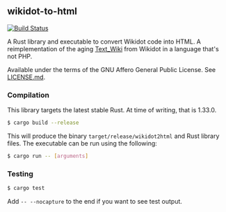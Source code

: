 ## wikidot-to-html
[![Build Status](https://travis-ci.org/Nu-SCPTheme/wikidot-to-html.svg?branch=master)](https://travis-ci.org/Nu-SCPTheme/wikidot-to-html)

A Rust library and executable to convert Wikidot code into HTML. A reimplementation of the aging [Text\_Wiki](https://github.com/gabrys/wikidot/tree/master/lib/Text_Wiki/Text) from Wikidot in a language that's not PHP.

Available under the terms of the GNU Affero General Public License. See [LICENSE.md](LICENSE).

### Compilation
This library targets the latest stable Rust. At time of writing, that is 1.33.0.

```sh
$ cargo build --release
```

This will produce the binary `target/release/wikidot2html` and Rust library files.
The executable can be run using the following:

```sh
$ cargo run -- [arguments]
```

### Testing
```sh
$ cargo test
```

Add `-- --nocapture` to the end if you want to see test output.
